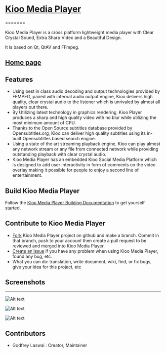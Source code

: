# [Kioo Media Player](https://kiooplayer.com)
=======

Kioo Media Player is a cross platform lightweight media player with Clear Crystal Sound, Extra Sharp Video and a Beautiful Design.

It is based on Qt, QtAV and FFmpeg.

## [Home page](https://kiooplayer.com)

## Features
- Using best in class audio decoding and output technologies provided by FFMPEG, paired with internal audio output engine, Kioo delivers high quality, clear crystal audio to the listener which is unrivaled by almost all players out there. 
- By Utilizing latest technology in graphics rendering, Kioo Player produces a sharp and high quality video with no blur while utilizing the most minimum amount of CPU. 
- Thanks to the Open Source subtitles database provided by Opensubtitles.org, Kioo can deliver high quality subtitles using its in-built Opensubtitles based search engine. 
- Using a state of the art streaming playback engine, Kioo can play almost any network stream or any file from connected network while providing outstanding playback with clear crystal audio. 
- Kioo Media Player has an embedded Kioo Social Media Platform which is designed to add user interactivity in form of comments on the video overlay making it possible for people to enjoy a second line of entertainment.

## Build Kioo Media Player
Follow the [Kioo Media Player Building Documentation](./docs/BuildKioo.md) to get yourself started.

## Contribute to Kioo Media Player
- [Fork](https://github.com/sundayglee/Kioo/fork) Kioo Media Player project on github and make a branch. Commit in that branch, push to your account then create a pull request to be reviewed and merged into Kioo Media Player.
- [Create an issue](https://github.com/sundayglee/Kioo/issues/new) if you have any problem when using Kioo Media Player, found any bug, etc.
- What you can do: translation, write document, wiki, find, or fix bugs, give your idea for this project, etc

## Screenshots
----------
![Alt text](https://kiooplayer.com/static/assets/images/1.png "Media Playback")

![Alt text](https://kiooplayer.com/static/assets/images/2.png "Settings Sidebar")

![Alt text](https://kiooplayer.com/static/assets/images/3.png "Playlist Sidebar")

## Contributors
- Godfrey Laswai : Creator, Maintainer
